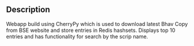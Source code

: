 ## Description
Webapp build using CherryPy which is used to download latest Bhav Copy from BSE website and store entries in Redis hashsets. Displays top 10 entries and has functionality for search by the scrip name.